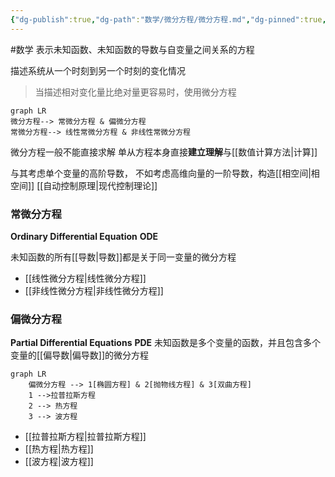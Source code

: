 ```yaml
---
{"dg-publish":true,"dg-path":"数学/微分方程/微分方程.md","dg-pinned":true,"permalink":"/数学/微分方程/微分方程/","pinned":true,"dgPassFrontmatter":true,"noteIcon":"","created":"2024-05-21T15:20:28.217+08:00","updated":"2024-07-05T00:28:05.497+08:00"}
---
```


#数学 
表示未知函数、未知函数的导数与自变量之间关系的方程

描述系统从一个时刻到另一个时刻的变化情况


>当描述相对变化量比绝对量更容易时，使用微分方程

```mermaid
graph LR
微分方程--> 常微分方程 & 偏微分方程
常微分方程--> 线性常微分方程 & 非线性常微分方程
```
微分方程一般不能直接求解
单从方程本身直接**建立理解**与[[数值计算方法\|计算]]

与其考虑单个变量的高阶导数，
不如考虑高维向量的一阶导数，构造[[相空间\|相空间]]
[[自动控制原理\|现代控制理论]]



### 常微分方程
**Ordinary Differential Equation**   **ODE**  

未知函数的所有[[导数\|导数]]都是关于同一变量的微分方程
-  [[线性微分方程\|线性微分方程]]
-  [[非线性微分方程\|非线性微分方程]]
### 偏微分方程
**Partial Differential Equations**   **PDE**
未知函数是多个变量的函数，并且包含多个变量的[[偏导数\|偏导数]]的微分方程

```mermaid
graph LR
	偏微分方程 --> 1[椭圆方程] & 2[抛物线方程] & 3[双曲方程]
	1 -->拉普拉斯方程
	2 --> 热方程
	3 --> 波方程
```

-  [[拉普拉斯方程\|拉普拉斯方程]]
-  [[热方程\|热方程]]
-  [[波方程\|波方程]]

